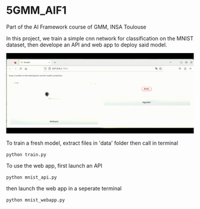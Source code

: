 # 5GMM_AIF1
Part of the AI Framework course of GMM, INSA Toulouse

In this project, we train a simple cnn network for classification on the MNIST dataset, then develope an API and web app to deploy said model.

![](mnist_webapp.gif)

To train a fresh model, extract files in 'data' folder then call in terminal
``` terminal
python train.py
```

To use the web app, first launch an API
``` terminal
python mnist_api.py
```
then launch the web app in a seperate terminal
``` terminal
python mnist_webapp.py
```
